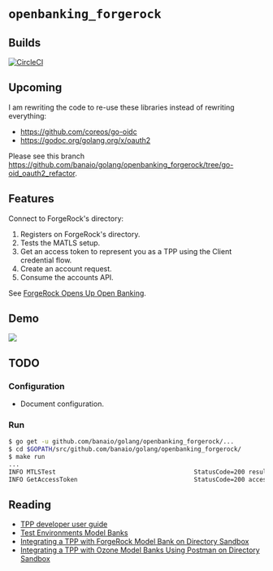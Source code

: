 # `openbanking_forgerock`

## Builds

[![CircleCI](https://circleci.com/gh/banaio/openbanking_forgerock.svg?style=svg)](https://circleci.com/gh/banaio/openbanking_forgerock)

## Upcoming

I am rewriting the code to re-use these libraries instead of rewriting everything:

* <https://github.com/coreos/go-oidc>
* <https://godoc.org/golang.org/x/oauth2>

Please see this branch <https://github.com/banaio/golang/openbanking_forgerock/tree/go-oid_oauth2_refactor>.

## Features

Connect to ForgeRock's directory:

1. Registers on ForgeRock's directory.
2. Tests the MATLS setup.
3. Get an access token to represent you as a TPP using the Client credential flow.
4. Create an account request.
5. Consume the accounts API.

See [ForgeRock Opens Up Open Banking](https://www.forgerock.com/about-us/press-releases/forgerock-opens-open-banking).

## Demo

![](./demos/demo.gif)

## TODO

### Configuration

* Document configuration.

### Run

```sh
$ go get -u github.com/banaio/golang/openbanking_forgerock/...
$ cd $GOPATH/src/github.com/banaio/golang/openbanking_forgerock/
$ make run
...
INFO MTLSTest                                      StatusCode=200 result="{\"issuerId\":\"...\",\"authorities\":[{\"authority\":\"AISP\"},{\"authority\":\"PISP\"}]}"
INFO GetAccessToken                                StatusCode=200 accessToken="{Access_token:... Scope:openid payments accounts Id_token:... Token_type:Bearer Expires_in:86399}"
```

## Reading

* [TPP developer user guide](https://backstage.forgerock.com/knowledge/openbanking/book/b77473305)
* [Test Environments Model Banks](https://openbanking.atlassian.net/wiki/spaces/DZ/pages/22512362/Test+Environments+Model+Banks)
* [Integrating a TPP with ForgeRock Model Bank on Directory Sandbox](https://openbanking.atlassian.net/wiki/spaces/DZ/pages/187793608/Integrating+a+TPP+with+ForgeRock+Model+Bank+on+Directory+Sandbox)
* [Integrating a TPP with Ozone Model Banks Using Postman on Directory Sandbox](https://openbanking.atlassian.net/wiki/spaces/DZ/pages/313918598/Integrating+a+TPP+with+Ozone+Model+Banks+Using+Postman+on+Directory+Sandbox)
